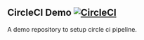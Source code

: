 ## CircleCI Demo [![CircleCI](https://circleci.com/gh/GaneshSPatil/circleci-demo.svg?style=svg)](https://circleci.com/gh/GaneshSPatil/circleci-demo)

A demo repository to setup circle ci pipeline.
